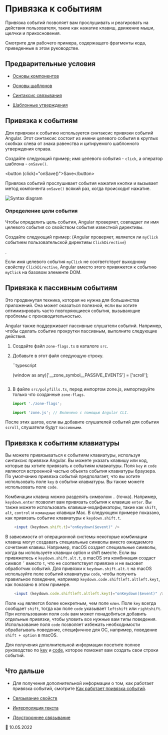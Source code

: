 # Привязка к событиям

Привязка событий позволяет вам прослушивать и реагировать на действия пользователя, такие как нажатие клавиш, движение мыши, щелчки и прикосновения.

<div class="alert is-helpful">

Смотрите <live-example></live-example> для рабочего примера, содержащего фрагменты кода, приведенные в этом руководстве.

</div>

## Предварительные условия

-   [Основы компонентов](guide/architecture-components)

-   [Основы шаблонов](guide/glossary#template)

-   [Синтаксис связывания](guide/binding-syntax)

-   [Шаблонные утверждения](guide/template-statements)

## Привязка к событиям

Для привязки к событию используется синтаксис привязки событий Angular. Этот синтаксис состоит из имени целевого события в круглых скобках слева от знака равенства и цитируемого шаблонного утверждения справа.

Создайте следующий пример; имя целевого события - `click`, а оператор шаблона - `onSave()`.

<code-example language="html" header="Event binding syntax">
 &lt;button (click)="onSave()"&gt;Save&lt;/button&gt;
</code-example>

Привязка событий прослушивает события нажатия кнопки и вызывает метод компонента `onSave()` всякий раз, когда происходит нажатие.

<div class="lightbox">
   <img src='generated/images/guide/template-syntax/syntax-diagram.svg' alt="Syntax diagram">
</div>

### Определение цели события

Чтобы определить цель события, Angular проверяет, совпадает ли имя целевого события со свойством события известной директивы.

Создайте следующий пример: (Angular проверяет, является ли `myClick` событием пользовательской директивы `ClickDirective`)

<code-example path="event-binding/src/app/app.component.html" region="custom-directive" header="src/app/app.component.html"></code-example>.

Если имя целевого события `myClick` не соответствует выходному свойству `ClickDirective`, Angular вместо этого привяжется к событию `myClick` на базовом элементе DOM.

## Привязка к пассивным событиям

Это продвинутая техника, которая не нужна для большинства приложений. Она может оказаться полезной, если вы хотите оптимизировать часто повторяющиеся события, вызывающие проблемы с производительностью.

Angular также поддерживает пассивные слушатели событий. Например, чтобы сделать событие прокрутки пассивным, выполните следующие действия.

1. Создайте файл `zone-flags.ts` в каталоге `src`.

2. Добавьте в этот файл следующую строку.

    ``typescript

    (window as any)['__zone_symbol__PASSIVE_EVENTS'] = ['scroll'];

    ```

    ```

3. В файле `src/polyfills.ts`, перед импортом zone.js, импортируйте только что созданные `zone-flags`.

    ```typescript
    import './zone-flags';

    import 'zone.js'; // Включено с помощью Angular CLI.
    ```

После этих шагов, если вы добавите слушателей событий для события `scroll`, слушатели будут `пассивными`.

## Привязка к событиям клавиатуры

Вы можете привязываться к событиям клавиатуры, используя синтаксис привязки Angular. Вы можете указать клавишу или код, которые вы хотите привязать к событиям клавиатуры. Поля `key` и `code` являются встроенной частью объекта события клавиатуры браузера. По умолчанию привязка событий предполагает, что вы хотите использовать поле `key` в событии клавиатуры. Вы также можете использовать поле `code`.

Комбинации клавиш можно разделять символом `.` (точка). Например, `keydown.enter` позволит вам привязать события к клавише `enter`. Вы также можете использовать клавиши-модификаторы, такие как `shift`, `alt`, `control` и `командные` клавиши Mac. В следующем примере показано, как привязать событие клавиатуры к `keydown.shift.t`.

```typescript
    <input (keydown.shift.t)="onKeydown($event)" />
```

В зависимости от операционной системы некоторые комбинации клавиш могут создавать специальные символы вместо ожидаемого сочетания клавиш. Например, macOS создает специальные символы, когда вы используете клавиши option и shift вместе. Если вы привяжетесь к `keydown.shift.alt.t`, в macOS эта комбинация создаст символ `ˇ` вместо `t`, что не соответствует привязке и не вызовет обработчик событий. Для привязки к `keydown.shift.alt.t` на macOS используйте поле событий клавиатуры `code`, чтобы получить правильное поведение, например `keydown.code.shiftleft.altleft.keyt`, как показано в этом примере.

```typescript
    <input (keydown.code.shiftleft.altleft.keyt)="onKeydown($event)" />
```

Поле `код` является более конкретным, чем поле `ключ`. Поле `key` всегда сообщает `shift`, тогда как поле `code` указывает `leftshift` или `rightshift`. При использовании поля `code` вам может понадобиться добавить отдельные привязки, чтобы уловить все нужные вам типы поведения. Использование поля `code` позволяет избежать необходимости обрабатывать поведение, специфичное для ОС, например, поведение `shift + option` в macOS.

Для получения дополнительной информации посетите полное руководство по [key](https://developer.mozilla.org/en-US/docs/Web/API/UI_Events/Keyboard_event_key_values) и [code](https://developer.mozilla.org/en-US/docs/Web/API/UI_Events/Keyboard_event_code_values), которое поможет вам создать свои строки событий.

## Что дальше

-   Для получения дополнительной информации о том, как работает привязка событий, смотрите [Как работает привязка событий](guide/event-binding-concepts).

-   [Связывание свойств](руководство/property-binding)

-   [Интерполяция текста](руководство/интерполяция)

-   [Двустороннее связывание](guide/two-way-binding)

:date: 10.05.2022

